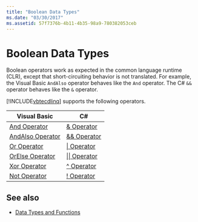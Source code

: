 ```yaml
---
title: "Boolean Data Types"
ms.date: "03/30/2017"
ms.assetid: 57f7376b-4b11-4b35-98a9-780382053ceb
---
```

# Boolean Data Types
Boolean operators work as expected in the common language runtime (CLR), except that short-circuiting behavior is not translated. For example, the Visual Basic `AndAlso` operator behaves like the `And` operator. The C# `&&` operator behaves like the `&` operator.  
  
 [!INCLUDE[vbtecdlinq](../../../../../../includes/vbtecdlinq-md.md)] supports the following operators.  
  
|Visual Basic|C#|  
|------------------|---------|  
|[And Operator](~/docs/visual-basic/language-reference/operators/and-operator.md)|[& Operator](~/docs/csharp/language-reference/operators/boolean-logical-operators.md#logical-and-operator-)|  
|[AndAlso Operator](~/docs/visual-basic/language-reference/operators/andalso-operator.md)|[&& Operator](~/docs/csharp/language-reference/operators/boolean-logical-operators.md#conditional-logical-and-operator-)|  
|[Or Operator](~/docs/visual-basic/language-reference/operators/or-operator.md)|[&#124; Operator](~/docs/csharp/language-reference/operators/boolean-logical-operators.md#logical-or-operator-)|  
|[OrElse Operator](~/docs/visual-basic/language-reference/operators/orelse-operator.md)|[&#124;&#124; Operator](~/docs/csharp/language-reference/operators/boolean-logical-operators.md#conditional-logical-or-operator-)|  
|[Xor Operator](~/docs/visual-basic/language-reference/operators/xor-operator.md)|[^ Operator](~/docs/csharp/language-reference/operators/boolean-logical-operators.md#logical-exclusive-or-operator-)|  
|[Not Operator](~/docs/visual-basic/language-reference/operators/not-operator.md)|[\! Operator](~/docs/csharp/language-reference/operators/boolean-logical-operators.md#logical-negation-operator-)|  
  
## See also
- [Data Types and Functions](../../../../../../docs/framework/data/adonet/sql/linq/data-types-and-functions.md)
